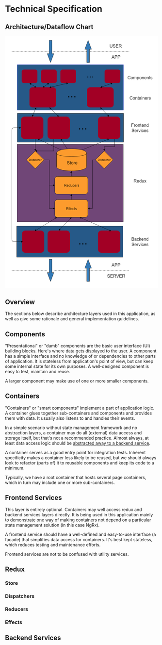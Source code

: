 # Technical Specification

## Architecture/Dataflow Chart

![Architecture/Dataflow Chart](architecture.png)

## Overview

The sections below describe architecture layers used in this application, as  well as give some rationale and general implementation guidelines.

## Components

"Presentational" or "dumb" components are the basic user interface (UI) building blocks. Here's where data gets displayed to the user. A component has a simple interface and no knowledge of or dependencies to other parts of application. It is stateless from application's point of view, but can keep some internal state for its own purposes. A well-designed component is easy to test, maintain and reuse.

A larger component may make use of one or more smaller components.

## Containers

"Containers" or "smart components" implement a part of application logic. A container glues together sub-containers and components and provides them with data. It usually also listens to and handles their events.

In a simple scenario without state management framework and no abstraction layers, a container may do all (external) data access and storage itself, but that's not a recommended practice. Almost always, at least data access logic should be [abstracted away to a backend service](#backend-services).

A container serves as a good entry point for integration tests. Inherent specificity makes a container less likely to be reused, but we should always look to refactor (parts of) it to reusable components and keep its code to a minimum.

Typically, we have a root container that hosts several page containers, which in turn may include one or more sub-containers.

## Frontend Services

This layer is entirely optional. Containers may well access redux and backend services layers directly. It is being used in this application mainly to demonstrate one way of making containers not depend on a particular state management solution (in this case NgRx).

A frontend service should have a well-defined and easy-to-use interface (a facade) that simplifies data access for containers. It's best kept stateless, which reduces testing and maintenance efforts.

Frontend services are not to be confused with utility services.

## Redux

### Store

### Dispatchers

### Reducers

### Effects

## Backend Services
